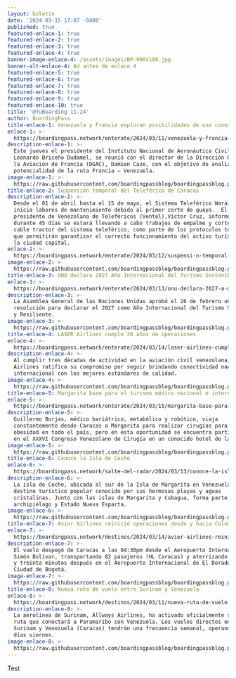 ```yaml
---
layout: boletin
date: '2024-03-15 17:07 -0400'
published: true
featured-enlace-1: true
featured-enlace-2: true
featured-enlace-3: true
featured-enlace-4: true
banner-image-enlace-4: /assets/images/BP-900x100.jpg
banner-alt-enlace-4: Ad antes de enlace 4
featured-enlace-5: true
featured-enlace-6: true
featured-enlace-7: true
featured-enlace-8: true
featured-enlace-9: true
featured-enlace-10: true
title: '@TuBoarding 11-24'
author: BoardingPass
title-enlace-1: Venezuela y Francia exploran posibilidades de una conexión aérea directa
enlace-1: >-
  https://boardingpass.network/enterate/2024/03/11/venezuela-y-francia-exploran-posibilidades-de-una-conexi-n-a-rea-directa/
description-enlace-1: >-
  Este jueves el presidente del Instituto Nacional de Aeronáutica Civil (INAC),
  Leonardo Briceño Dudamel, se reunió con el director de la Dirección General de
  la Aviación de Francia (DGAC), Damien Caze, con el objetivo de analizar la
  potencialidad de la ruta Francia – Venezuela.
image-enlace-1: >-
  https://raw.githubusercontent.com/boardingpassblog/boardingpassblog.github.io/main/assets/images/Francia-Venezuela.jpg
title-enlace-2: Suspensión temporal del Teleférico de Caracas
description-enlace-2: >-
  Desde el 01 de abril hasta el 15 de mayo, el Sistema Teleférico Warairarepano,
  inicia labores de mantenimiento debido al primer corte de guaya.  El
  presidente de Venezolana de Teleféricos (Ventel),Víctor Cruz, informó que
  durante 45 días se estará llevando a cabo trabajos de empalme y corte del
  cable tractor del sistema teleférico, como parte de los protocolos técnicos
  que permitirán garantizar el correcto funcionamiento del activo turístico de
  la ciudad capital.
enlace-2: >-
  https://boardingpass.network/enterate/2024/03/12/suspensi-n-temporal-del-telef-rico-de-caracas/
image-enlace-2: >-
  https://raw.githubusercontent.com/boardingpassblog/boardingpassblog.github.io/main/assets/images/Teleferico.jpg
title-enlace-3: ONU declara 2027 Año Internacional del Turismo Sostenible y Resiliente
enlace-3: >-
  https://boardingpass.network/enterate/2024/03/13/onu-declara-2027-a-o-internacional-del-turismo-sostenible-y-resiliente/
description-enlace-3: >-
  La Asamblea General de las Naciones Unidas aprobó el 26 de febrero una
  resolución para declarar el 2027 como Año Internacional del Turismo Sostenible
  y Resiliente.
image-enlace-3: >-
  https://raw.githubusercontent.com/boardingpassblog/boardingpassblog.github.io/main/assets/images/onu.jpg
title-enlace-4: LASER Airlines cumple 30 años de operaciones
enlace-4: >-
  https://boardingpass.network/enterate/2024/03/14/laser-airlines-cumple-30-a-os-de-operaciones/
description-enlace-4: >-
  Al cumplir tres décadas de actividad en la aviación civil venezolana, LASER
  Airlines ratifica su compromiso por seguir brindando conectividad nacional e
  internacional con los mejores estándares de calidad.
image-enlace-4: >-
  https://raw.githubusercontent.com/boardingpassblog/boardingpassblog.github.io/main/assets/images/Avion-Laser.jpg
title-enlace-5: Margarita base para el turismo médico nacional e internacional
enlace-5: >-
  https://boardingpass.network/enterate/2024/03/15/margarita-base-para-el-turismo-m-dico-nacional-e-internacional/
description-enlace-5: >-
  Guillermo Borjas, médico bariátrico, metabólico y robótico, viaja
  constantemente desde Caracas a Margarita para realizar cirugías para la
  obesidad en todo el país, pero en esta oportunidad se encuentra participando
  en el XXXVI Congreso Venezolano de Cirugía en un conocido hotel de la Isla.
image-enlace-5: >-
  https://raw.githubusercontent.com/boardingpassblog/boardingpassblog.github.io/main/assets/images/1margarita.jpg
title-enlace-6: Conoce la Isla de Coche
enlace-6: >-
  https://boardingpass.network/salte-del-radar/2024/03/13/conoce-la-isla-de-coche/
description-enlace-6: >-
  La isla de Coche, ubicada al sur de la Isla de Margarita en Venezuela, es un
  destino turístico popular conocido por sus hermosas playas y aguas
  cristalinas. Junto con las islas de Margarita y Cubagua, forma parte del
  archipiélago y Estado Nueva Esparta.
image-enlace-6: >-
  https://raw.githubusercontent.com/boardingpassblog/boardingpassblog.github.io/main/assets/images/IslaCoche.jpg
title-enlace-7: Avior Airlines reinició operaciones desde y hacia Colombia
enlace-7: >-
  https://boardingpass.network/destinos/2024/03/14/avior-airlines-reinici-operaciones-desde-y-hacia-colombia/
description-enlace-7: >-
  El vuelo despegó de Caracas a las 04:30pm desde el Aeropuerto Internacional
  Simón Bolívar, transportando 82 pasajeros (HL Caracas) y aterrizando una hora
  y treinta minutos después en el Aeropuerto Internacional de El Dorado en la
  Ciudad de Bogotá.
image-enlace-7: >-
  https://raw.githubusercontent.com/boardingpassblog/boardingpassblog.github.io/main/assets/images/Avion-AVIOR.jpg
title-enlace-8: Nueva ruta de vuelo entre Surinam y Venezuela
enlace-8: >-
  https://boardingpass.network/destinos/2024/03/11/nueva-ruta-de-vuelo-entre-surinam-y-venezuela/
description-enlace-8: >-
  La aerolínea de Surinam, Allways Airlines, ha activado oficialmente su nueva
  ruta que conectará a Paramaribo con Venezuela. Los vuelos directos entre
  Surinam y Venezuela (Caracas) tendrán una frecuencia semanal, operando los
  días viernes.
image-enlace-8: >-
  https://raw.githubusercontent.com/boardingpassblog/boardingpassblog.github.io/main/assets/images/Surinam.jpg
---
```

Test